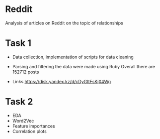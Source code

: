 # Reddit
Analysis of articles on Reddit on the topic of relationships 
# Task 1
* Data collection, implementation of scripts for data cleaning 
* Parsing and filtering the data were made using Ruby
Overall there are 152712 posts

* Links
https://disk.yandex.kz/d/cDyGItFsKjX4Wg

# Task 2
* EDA
* Word2Vec
* Feature importances 
* Correlation plots
